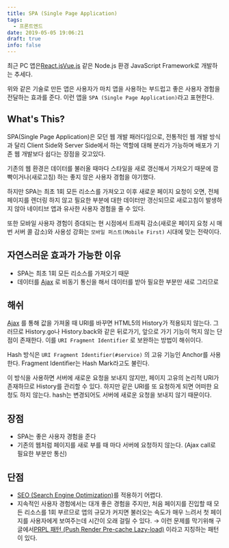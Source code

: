 ```yaml
---
title: SPA (Single Page Application)
tags:
  - 프론트엔드
date: 2019-05-05 19:06:21
draft: true
info: false
---
```


최근 PC 앱은[React.js](https://www.notion.so/a4b13e25-b67a-40af-87d3-c084a29c895c)[Vue.js](https://www.notion.so/a0a34ea8-52ad-44f8-b109-8ae1fb33bda1) 같은 Node.js 환경 JavaScript Framework로 개발하는 추세다.

위와 같은 기술로 만든 앱은 사용자가 마치 앱을 사용하는 부드럽고 좋은 사용자 경험을 전달하는 효과를 준다. 이런 앱을 `SPA (Single Page Application)`라고 표현한다.

## What's This?

SPA(Single Page Application)은 모던 웹 개발 패러다임으로, 전통적인 웹 개발 방식과 달리 Client Side와 Server Side에서 하는 역할에 대해 분리가 가능하며 배포가 기존 웹 개발보다 쉽다는 장점을 갖고있다.

기존의 웹 환경은 데이터를 불러올 때마다 스타일을 새로 갱신해서 가져오기 때문에 깜빡이거나(새로고침) 하는 좋지 않은 사용자 경험을 야기했다.

하지만 SPA는 최초 1회 모든 리소스를 가져오고 이후 새로운 페이지 요청이 오면, 전체 페이지를 렌더링 하지 않고 필요한 부분에 대한 데이터만 갱신되므로 새로고침이 발생하지 않아 네이티브 앱과 유사한 사용자 경험을 줄 수 있다.

또한 모바일 사용자 경험이 증대되는 현 시점에서 트래픽 감소(새로운 페이지 요청 시 매번 서버 콜 감소)와 사용성 강화는 `모바일 퍼스트(Mobile First)` 시대에 맞는 전략이다.

## 자연스러운 효과가 가능한 이유

- SPA는 최초 1회 모든 리소스를 가져오기 때문
- 데이터를 [Ajax](https://www.notion.so/5572b735-50ed-4490-a7f4-b3492c376d12) 로 비동기 통신을 해서 데이터를 받아 필요한 부분만 새로 그리므로

## 해쉬

[Ajax](https://www.notion.so/5572b735-50ed-4490-a7f4-b3492c376d12) 를 통해 값을 가져올 때 URI를 바꾸면 HTML5의 History가 적용되지 않는다. 그러므로 History.go나 History.back와 같은 뒤로가기, 앞으로 가기 기능이 먹지 않는 단점이 존재한다. 이를 `URI Fragment Identifier` 로 보완하는 방법이 해쉬이다.

Hash 방식은 `URI Fragment Identifier(#service)` 의 고유 기능인 Anchor를 사용한다. Fragment Identifier는 Hash Mark라고도 불린다.

이 방식을 사용하면 서버에 새로운 요청을 보내지 않지만, 페이지 고유의 논리적 URI가 존재하므로 History를 관리할 수 있다. 하지만 같은 URI를 또 요청하게 되면 어떠한 요청도 하지 않는다. hash는 변경되어도 서버에 새로운 요청을 보내지 않기 때문이다.

## 장점

- SPA는 좋은 사용자 경험을 준다
- 기존의 웹처럼 페이지를 새로 부를 때 마다 서버에 요청하지 않는다. (Ajax call로 필요한 부분만 통신)

## 단점

- [SEO (Search Engine Optimization)](https://www.notion.so/d40e6652-0cd7-4002-8c36-6958c023396d)를 적용하기 어렵다.
- 지속적인 사용자 경험에서는 대개 좋은 경험을 주지만, 처음 페이지를 진입할 때 모든 리소스를 1회 부르므로 앱의 규모가 커지면 불러오는 속도가 매우 느려서 첫 페이지를 사용자에게 보여주는데 시간이 오래 걸릴 수 있다. → 이런 문제를 막기위해 구글에서[PRPL 패턴 (Push Render Pre-cache Lazy-load)](https://www.notion.so/3fe0aebe-da78-49fe-b278-fdc6c0982178) 이라고 지칭하는 패턴이 있다.
